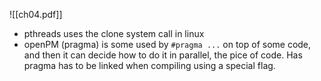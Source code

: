 ![[ch04.pdf]]

* pthreads uses the clone system call in linux
* openPM (pragma) is some used by `#pragma ...` on top of some code, and then it can decide how to do it in parallel, the pice of code. Has pragma has to be linked when compiling using a special flag.

